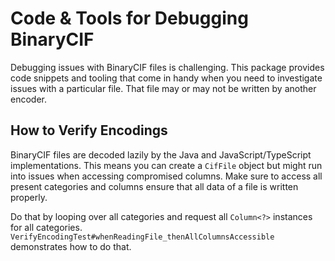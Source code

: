 # Code & Tools for Debugging BinaryCIF

Debugging issues with BinaryCIF files is challenging. This package provides code snippets and tooling that come in handy
when you need to investigate issues with a particular file. That file may or may not be written by another encoder.

## How to Verify Encodings

BinaryCIF files are decoded lazily by the Java and JavaScript/TypeScript implementations. This means you can create a 
`CifFile` object but might run into issues when accessing compromised columns. Make sure to access all present 
categories and columns ensure that all data of a file is written properly.

Do that by looping over all categories and request all `Column<?>` instances for all categories.
`VerifyEncodingTest#whenReadingFile_thenAllColumnsAccessible` demonstrates how to do that.